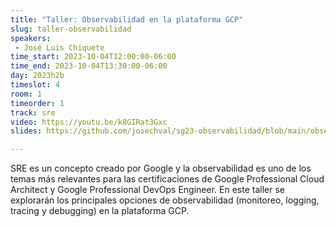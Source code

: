 ```yaml
---
title: "Taller: Observabilidad en la plataforma GCP"
slug: taller-observabilidad
speakers:
 - José Luis Chiquete
time_start: 2023-10-04T12:00:00-06:00
time_end: 2023-10-04T13:30:00-06:00
day: 2023h2b
timeslot: 4
room: 1
timeorder: 1
track: sre
video: https://youtu.be/k8GIRat3Gxc
slides: https://github.com/josechval/sg23-observabilidad/blob/main/observabilidad_en_CGP%20.ipynb

---
```


SRE es un concepto creado por Google y la observabilidad es uno de los temas más relevantes para las certificaciones de Google Professional Cloud Architect y Google Professional DevOps Engineer. En este taller se explorarán los principales opciones de observabilidad (monitoreo, logging, tracing y debugging) en la plataforma GCP.